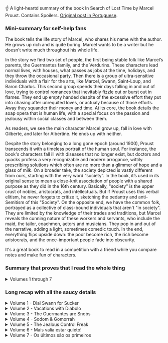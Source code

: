 ☝️ A light-heartd summary of the book In Search of Lost Time by Marcel Proust. Contains Spoilers. [Original post in Portuguese](index-pt.html).

### Mini-summary for self-help fans

The book tells the life story of Marcel, who shares his name with the author. He grows up rich and is quite boring. Marcel wants to be a writer but he doesn't write much throughout his whole life.

In the story we find two set of people, the first being stable folk like Marcel’s parents, the Guermantes family, and the Verdurins. These characters lead normal lives, with houses, what passes as jobs at the time, holidays, and they throw the occasional party. Then there is a group of ultra-sensitive individuals with a flair for the arts, like Marcel, Swann, Saint-Loup, and Baron Charlus. This second group spends their days falling in and out of love, trying to control romances that inevitably fizzle out or burst out in flames. They end up empty handed despite of the excessive effort they put into chasing after unrequited loves, or actualy because of those efforts. Away they squander their money and time. At its core, the book details the soap opera that is human life, with a special focus on the passion and jealousy within social classes and between them.

As readers, we see the main character Marcel grow up, fall in love with Gilberte, and later for Albertine. He ends up with neither.

Despite the story belonging to a long gone epoch (around 1900), Proust transcends it with a timeless portrait of the human soul. For instance, the book's characters fall ill with diseases that no longer exist, but doctors and quacks profess a very recognizable and modern arrogance, wittily prescribing solutions which often are no more than a glimmer of hope and a glass of milk. On a broader take, the society depicted is vastly different from ours, starting with the very word “society”. In the book, it’s used in its original sense to mean a close-knit association of people with a shared purpose as they did in the 16th century. Basically, "society" is the upper crust of nobles, aristocrats, and intellectuals. But if Proust uses this verbal elitism, he never forgets to critize it, sketching the pedantry and anti-Semitism of this "Society". On the opposite end, we have the common folk, portrayed as a collective of class-bound individuals that aren't "in society". They are limited by the knowledge of their trades and traditions, but Marcel reveals the cunning nature of these workers and servants, who include the maid, the tailor, coachmen, actors and musicians. They pop in and out of the narrative, adding a light, sometimes comedic touch. In the end, everything flips upside down: the poor become rich, the rich become aristocrats, and the once-important people fade into obscurity.

It's a great book to read in a competition with a friend while you compare notes and make fun of characters.


### Summary that proves that I read the whole thing

<details markdown=1><Summary>Volumes 1 through 7</Summary>

- In the first volume, Marcel tells us he was born into a well-to-do family at the end of the 19th century, which means they are conservative. There’s a stubborn maid named Françoise who says funny things. Of course, Marcel wants to be a writer. He’s a mama’s boy, all day surrounded by old folk. They talk of many boring things, but there's some interest in a family acquaintance, Mr. Swann, an artsy type who doesn’t do much. He is married to a woman he’s embarrassed by so he never brings her around. This Odette is a bit tacky, but he likes her because he chased her for years, and the more she ignored him, the more he wanted her. He had met her at the Verdurins’ soirées, where regulars include Dr. Cottard and the academic Brichot. Marcel falls for a girl, Gilberte. At the end of the book he discovers she’s Swann and Odette’s daughter. The girl follows in her mother’s footsteps and friend zones him — no kiss for Marcel.
- In the second book, Marcel has grown into a young man but is still the biggest dork. People have lots of servants, some even have electricity at home, and others a telephone. He’s become friends with Gilberte Swann but is more interested in her mother and her silky robes. He meets several old farts, like the writer Bergotte and also the diplomat Norpois who is a colleague of his father. Marcel’s health is fragile, so he vacations with his grandmother in Balbec, by the sea. There, he meets up with his friend Bloch, a crazy jew whose father claims Swann’s wife Odette used to be a prostitute, from personal experience too. At the hotel, an old lady gets hit on the head by a diabolo (yes, that toy). Marcel meets the painter Elstir who introduces him to the popular girls in town. Albertine is poor, Andrée is rich. Albertine says she likes him, but when Marcel tries to kiss her, she pulls away. He ends up without a kiss. Again.
- In the third volume, Marcel’s family moves to Paris. He becomes obsessed with Madame De Guermantes, the influential neighbor who doesn’t even notice him. He visits his friend, the soldier Robert Saint-Loup who is her nephew, hoping for an introduction. In his turn, Saint-Loup is in love with Rachel, who seems to be a prostitute — an Odette 2.0. The Dreyfus Affair erupts in France, splitting France between those who want a fair trial for the military officer and the militarists who don’t want the Army’s honor tarnished and aren’t fond of Dreyfus, him being Jewish and all. Marcel’s grandmother dies. Marcel meets another Guermantes, Baron de Charlus, who finds a way to get offended only to then invite Marcel home and to caress his face like he wanted something more. Marcel gets invited to an exclusive party by the Princesse de Guermantes. Swann shows up, he is looking worse than ever and announces that he’s dying.
-	In the fourth book, Marcel gets a confirmation that Baron de Charlus did indeed want more. He’s involved with the tailor Jupien. Marcel goes to the biggest party of the year and starts noticing more of the gay men in society. Swann shows up looking bad but he's not dead yet. In fact, the Swanns’ social life is stronger than ever on the account of Odette having become the muse of the now trendy writer Bergotte. Marcel returns to Balbec for vacation and gets it going with poor Albertine. He develops a jealous paranoia, suspecting she’s involved with other girls and guys. So he raises the stakes, and they start going out on walks and to Verdurins’ parties, sometimes by train, sometimes by a rented car. Baron de Charlus finds a lover, the violinist Morel, and becomes insanely jealous of him too. Marcel tries to act cool and to emotionally detach himself from Albertine, but messes up and gets even more jealous. He tells his mother he wants to marry her.
-	In the fifth book, Marcel manages to get Albertine to move in with his family in Paris. He controls her so she’s always with him. She doesn’t resist much. He spends a lot of money on her, which annoys his mother and the maid. Marcel becomes a prisoner of his own obsession, refusing to go anywhere for fear Albertine might meet someone on her freetime. Meanwhile, Baron de Charlus is still spinning, keeping Jupien the tailor around but now betting everything on his favorite, the violinist Morel. Living with Albertine feeds Marcel with silly details about her past life — and they all kind of validate that she did, in fact, have flings with some lesbians. Marcel enlists Andrée to spy on Albertine, but soon suspects they might be involved too. The Verdurins’ throw a party party and get jealous of Charlus’s prominence, so they turn Morel against him. Marcel is annoyed because he can’t fully control Albertine and she seems more bored than anything. He proposes that they separate and instantly regrets it. One morning, he wakes up to find she’s left.
- In the sixth volume, Marcel tries to get Albertine back but doesn’t want to ask her directly. Their relationship is strange because of his growing jealousy and suspicions that she’s a lesbian. He tries to make her jealous by pretending he’ll marry her friend Andrée. He also asks Saint-Loup to convince her aunt that she must marry him. The plans seem to fail. As he agonizes over it, he gets news that Albertine has died in a horse-riding accident. He also receives two letters she wrote before the accident. In the first, she wishes him happiness with Andrée. In the second, she says the opposite and wants to marry him. Marcel suffers immensely, obsessing over whether she loved him or was a lesbian. Andrée first denies, then partially confirms, and finally admits everything. Marcel doesn’t fully believe her and concludes that Albertine probably loved women but also loved him. He goes to Venice, where a misunderstanding makes him think Albertine is still alive. He returns to Paris. Gilberte marries Marcel's best friend Saint-Loup, though the two guys former friendsheet has cooled. Saint-Loupe is even more indifferent to his wife, as he’s involved with Morel, his own uncle Baron Charlus’s ex-boyfriend. A Gilberte is now a multi-millionaire thanks to inheritances. Saint-Loup buys off his mother-in-law Odette with gifts, and Odette in turn keeps his wife calm. Gilberte consoles herself by talking to Marcel. During a walk, she confesses she liked him and couldn’t understand why he ignored her. “Communication issues”—the worst excuse in relationships in 1900 and businesses in 2024.
- The final book begins with Marcel and Gilberte still friends, taking walks together. Saint-Loup is no longer close with him. World War I blows up. Frail Marcel doesn’t join the fight. Saint-Loup secretly enlists. Bloch tries to get out of it by claiming poor eyesight but gets drafted anyway. Gilberte leaves Paris with her daughter and writes Marcel, saying the Germans occupying her home are actually quite nice. Saint-Loup talks to him about the war and its strategies. One night, Marcel roams the city and ends up in a men’s motel run by Jupien, the tailor, where he finds Baron Charlus in full masochist mode, paying men to beat him. Saint-Loup dies in the war protecting his battalion’s retreat, sending Marcel into another depression. The war ends. Marcel attends a party at the new home of the Prince and Madame de Guermantes. On the way, he meets Charlus, now old and recovering from a stroke, cared for by Jupien. At the party he finds Odette, still attractive but not very interesting. Bloch is now a renowned writer. Madame Verdurin has become the Princesse de Guermantes by marrying the widowed prince. Rachel, once a prostitute, is now a famous actress and friend of Madame de Guermantes. Gilberte is there with her 16-year-old daughter. At the end, Marcel notices how the rich become aristocrats, the poor become rich, and families keep renewing endlessly. He finally decides to write a book about people.
 
</details>

### Long recap with all the saucy details

<details markdown=1><summary>Volume 1 - Dial Swann for Sucker</summary>

Note: In translations this book is called “Swann’s Way”.

So, the narrator is Marcel, a boy who shares his name with the author of the book. Marcel begins this epic by recounting his trauma as an only child who spent his early years surrounded by old people. His conservative parents, a crazy aunt, and the housemaid. He spends hundreds of pages describing the time he spent at his family’s vacation home in Combray, in France. There, brat Marcel goes on and on describing the village, the houses, the fields, the sun, the wind, the sea, as well as the many regulars at mealtime, and of course, the meals themselves. These lengthy descriptions make it clear that life was incredibly dull before the internet and euro-rails, both for the adult characters, their children, and for readers of this 20th-century novel.

The Oedipus complex is apparent from the start. The main character, the narrator Marcel, is a somewhat slow and like all overly sensitive people as an irrational dependence on his mother. It’s as if he were born in 2010's obsessive mother-son relationships. Just that in his case, his mother very much ignores him. This is becaujse she sees him through the lens of classical upbringing, with strict schedules, manners of speaking, and chosen companions — poor Marcel only wanted a goodnight kiss. Naturally, Marcel couldn’t grow up to be anything but an oddball, born into such a family, an only child tended to by the maid, and surrounded by pretentious old people who clearly had very little work to do.

The boy had such sensitivity and observational power that he wanted to be a writer. Much of the book is an ocean of descriptions, including of churches, streams, gardens, trains, Parisian streets, carriages, horses, servants, houses, curtains, clothes, hats, and food.

Amid this stroll through 1900s France, and after a lengthy introduction, the book focuses on a man named Charles Swann, who for a time attended Marcel's family’s lunches and dinners. He always came alone, never bringing his wife. The book then embarks on a retrospective story spanning over two hundred pages about Swann’s life, starting from when he was already an adult. Swann was also a sensitive type, up-to-date with the intellectual and fashion trends of the time. However, Swann didn't accomplish much — he procrastinated over various art-related matters, investing his time in knowing everyone, even princes and pricesses. Swann had a platonic relationship with a common woman named Odette, who he met at some social event. She was quite ordinary, relatively pretty, and she adored Swann’s status. Over time, Swann grows fond of her but never makes a real move — he remains both gentlemanly and aloof, only occasionally trying to grab her dress like a 16-year-old boy. She allows it, but soon grows tired of this ridiculous game and begins to ignore him. At this point, Swann loses control of the situation, and we spend countless pages watching her ignoring him, and him becoming more dependent on her attention. It becomes clear that he finances much of her life in a bid to keep her close. As he loses his mind, some of his friends try to talk sense into him, warning that she’s this and that, that they saw her in the company of other men. Swann acknowledges she has other friendships, that she loves male attention, and that she’s no longer seeking other amorous relationsips, but of course these rumors only fuel his obsession. This drags on and he doesn't lose interest even as she ages and becomes less pretty.

Swann, driven to desperation, does something incredibly effective (NOT): he pressures her, makes demands, insults her, and when all that fails, chases after her.

Finally, the story reaches its climax when someone sends Swann an anonymous letter implying she’s slept with countless others, including a woman or two.

This tarnishes her image of purity, but it doesn’t destroy her allure. Still enchanted, Swann confronts her, and she casually admits that Yes, yes, she's done it all "two or three times”, in an admission that statistically must be the most carefully chosen line in the book. And just like that, Swann’s tremendous passion begins to fade, though a certain attraction remains — perhaps because he’s pragmatic and reputation is a vague concept to him. After all, he belongs to a wealthy class, born of family investments, a background that doesn’t earn him the highest respect from the most aristocratic, even from the traditional families like Marcel’s father and grandfather. In fact, Marcel's father makes it clear that the Swann family is Jewish.

After narrating the archetype of the guy who gets rejected by a girl, the narrator Marcel returns to his own childhood, recounting how he, too, fell for a girl at the Champs-Élysées in Paris. This was a girl he used to play with named Gilberte. He describes how he gradually became infatuated. Fortunately, this relationship unfolds more quickly in terms of pages.

But then there’s a twist in the story… this girl is actually Swann’s daughter! Ta-da!! The boy is amazed — it turns out Swann really is something special, because duh he’s the father of this beauty. A few pages later, another twist (NOT): the girl’s mother is Odette, the very same woman Swann pursued, the one with the questionable past who ignored him but is now transformed into Madame Swann.

It seems like gullible Swann eventually made up his mind, ignored her past - well, not enough to take her to parties that is - and that Odette stopped pushing him away. They married and had a daughter. 

The Marcel kid tries to establish an emotional connection with Gilberte. He attempts to make Swann a topic of conversation at home, but neither the girl nor his own parents seem very interested in his infatuation. On one hand, his parents don’t care much for Swann, who, despite being interesting and well-connected, belongs to a caste of the moneyed that isn't immune to gossip, especially after marrying someone like Odette, who has no caste at all. Meanwhile, the girl plays Marcel as her mother Odette played Swann — she completely ignores him, making it clear that any party with other friends is as good as, or better than, playing with him.

The book ends with the narrator frustrated, not getting even a squeeze, something even Swann managed to get while his beloved Odette strolled with others. #Sad.
  
</details>

<details markdown=1><summary>Volume 2 - Vacations with Diabolo</summary>

Note: The correct translation options are “In the Shadow of Young Girls in Flower” (EN), or “Within a Budding Grove” (EN) depending on the edition.

The second volume picks up right where the first left off, and we see Marcel maturing as a young man — without ever ceasing to be a monumental bore. (That’s the summary, you can skip to the next book.)

His exact age isn’t clear, but we know Marcel is friends with Gilberte and spends a lot of time at her house, the Swanns’ residence. At one of these gatherings he meets Bergotte, a super famous writer whom he starts idolizing. His family thinks that being around artistic people will help him become a good writer. Marcel doubts that — he thinks Bergotte is a genius, but at the Swanns’ he just chats away, and Marcel doesn’t feel like his writing is improving with so much chatter. To make things worse, Gilberte keeps playing hot and cold, and the kid starts getting fed up. He shifts his attention to her mother and her fancy silk house robes, gifting her flowers while ignoring the daughter. Not a bad strategy.

One of Marcel’s father’s colleagues, Norpois, tells Marcel’s parents that Bergotte isn’t such a great writer after all, but adds that Marcel does have some writing potential.

Everyone seems to have servants. Some characters already have electricity at home, and others even have a telephone. Marcel’s health is weak.

The young Marcel heads to Balbec with his grandmother. Balbec is by the sea. On the train ride, he convinces her to buy him alcohol for some health reason, and he gets absolutely wasted.

Once in Balbec, he reconnects with his friend Bloch, a crazy Jewish guy whose father claims to have known Swann’s wife firsthand — as a prostitute.

O Marcel conhece também um pintor reputado, Elstir. O Elstir é obcecado pela mulher, que parece ao Marcel bastante normal. O Elstir apresenta-o à grupeta de miúdas populares nesta vila junto ao mar. Albertine é pobre, Andrée é rica, e há outras. A Albertine diz-lhe que gosta dele, mas quando o Marcel tenta dar-lhe um beijo ela afasta-o. Ele fica na boa, e acaba meio apaixonado pelo grupo todo.

Marcel also meets the famous painter Elstir. Elstir is obsessed with his own wife, whom Marcel finds pretty unremarkable. Elstir introduces him to the popular girl gang in town. Albertine is poor, Andrée is rich, and there are others. Albertine tells Marcel she likes him, but when he tries to kiss her, she pushes him away. He plays it cool and ends up kinda falling for the whole group indiscriminately.

Right near the end, an old lady gets hit on the head with a diabolo [1]. End of book two.

[1]. Yes, I had to reread that part like three times. A diabolo? I even googled it and confirmed that yes, it’s the same toy that was all the rage in the ’90s. But now I know that it was already popular back in 1900.



</details>

<details markdown=1><summary>Volume 3 - The Guermantes are Snobs</summary>

Note: The real Title is "The Guermantes Way" (EN).

In the third volume, Marcel’s family moves to Paris. They now live in an apartment building. Marcel notices that the servants mimic the complaints and expressions used by the neighbors’ servants toward their employers.

São vizinhos dos influentes Guermantes. O Marcel anda meio obcecado pela madame de Guermantes, a vizinha que não lhe liga puto. O jovem decide visitar um amigo que vive encostado ao quartel do serviço militar, o Robert Saint-Loup, que é sobrinho dela, para lhe pedir uma introdução sob uma desculpa esfarrapada, e depois uma um bocado melhor. O amigo Robert está por sua vez caído por uma fulana de reputação duvidosa, Rachel, uma Odette 2.0 que o maltrata enquanto ele anda atrás dela a dar-lhe jóias caríssimas de 30 mil francos. Aliás, esta Rachel é a mesma que o louco Bloch tinha apresentado ao Marcel numa dessas casas da especialidade, e que cobrava nada, por tudo.

Their new neighbors are the influential Guermantes family. Marcel is somewhat obsessed with Madame de Guermantes, the neighbor who pays him no attention. To get closer to her, he decides to visit his friend Robert Saint-Loup at the Barracks where he lives, because Robert is her nephew. Marcel uss a flimsy pretext to ask for an introduction, and later he comes up with a better excuse for that introduction. Robert, in the meantime, is head over heels for a woman of questionable reputation, Rachel — basically an Odette 2.0 — who mistreats him while he showers her with absurdly expensive gifts, including 30,000-franc jewelry. Fun fact: this Rachel is the same woman Bloch once introduced Marcel to at a certain type of establishment, where she charged nothing for everything.

The Dreyfus Affair blows up in France, dividing both the country and several families. Marcel’ relationship with his father is strained.

Nota bibliográfica: o caso Dreyfus aconteceu entre 1894 e 1906, quando o capitão de 35 anos Dreyfus foi acusado e julgado culpado de traição e passar segredos à Alemanha. A familia combateu a acusação, e descobriu-se que o caso tinha sido martelado, com provas forjadas, e falta de procedimentos legais. No meio disto, descobre-se um verdadeiro culpado, mas o exército ignora esses dados e forja um segundo julgamento para ilibar o verdadeiro autor, que acaba por fugir para Inglaterra, onde mais tarde assume a sua culpa. O caso opôs os Dreyfusards, e os anti-Dreyfusards. Os primeiros eram republicanos, para quem a defesa da justiça era elementar. Os segundos eram militaristas, nacionalistas, ou seja não queriam que a honra do Estado fosse atacada, e tinham diferentes graus de anti-semitismo. Porque Dreyfus era judeu. O caso dividiu a França. Foi neste caso que surgiu o famoso artigo “J’Accuse!”. Foi também na sequência das divisões que o caso causou que o termo “intelectual” se popularizou em França e Inglaterra, sendo usado para designar (negativamente) os homens letrados, que ao início suportavam todos o Dreyfus.

Historical Note: The Dreyfus Affair happened between 1894 and 1906 and involved Captain Alfred Dreyfus, a 35 year old officer wrongly convicted of treason for passing secrets to Germany. His family fought the conviction, which had been decided from the get-go, and exposed forged evidence and procedural misconduct. Despite discovering the true culprit, the military covered it up, even staging a second trial to exonerate the real traitor, who flees to England where he later admits his guilt. The scandal split France between the Dreyfusards and the anti-Dreyfusards. The first were republicans, for whoom the defense of justice was above all else. The second group was composed of militarists and nationalists focused on protecting state honor, and they had varying degrees of antisemitism. Because Dreyfus was Jewish. The case split France. This was the case where the famous headline “J’Accuse!” emerged. It was also then that the term “intellectual” became popular in France and England, innitially in a pure negative way, targeting literate men who largely supported Dreyfus.

Marcel’s grandmother falls ill. Three doctors try advanced treatments, like giving her milk. She dies.

The Guermantes family, it turns out, is actually two branches, differing in their titles, pride, artistic tastes, social connections, and wealth. These distinctions seem crucial to them and to the author, who dedicates about 200 pages to it. What matters is that Marcel finally scores an invite to a social event where Madame de Guermantes is busy spilling venom over half of France and a thenth of the European aristocracy. Shortly after, the Baron de Charlus, who is also a Guermantes, accuses Marcel of spreading gossip about him. He makes a dramatic scene, says he hates Marcel, but then insists on walking him home, caresses his face, and leaves a strong impression that the old man wanted… something more.

No fim, o Marcel recebe um convite para uma festa da Princesse de Guermantes, e enquanto vai perguntar se o convite é verdadeiro à madame Guermantes e ao marido, aparece o maluco do Swann que anuncia que vai morrer em breve. O casal ignora o Marcel e a doença fatal do Swann: só faltam 10 minutos para irem a um evento, e têm mesmo de ir.

In the end, Marcel receives an invitation to a party hosted by the Princesse de Guermantes. While he asks about the authenticity of the invitation to Madame de Guermantes and her husband, the eccentric Swann shows up and announces that he’s going to die soon. The Guermantes couple completely ignores both Marcel and Swann’s fatal disease: they’ late for an event, and they really must go.
  
</details>

<details markdown=1><summary>Volume 4 - Sodom & Gomorrah</summary>

Note: That's the real name of the book "Sodom and Gomorrah" (EN). Proust got one right! Not bad.

The fourth book starts with Marcel in his building’s courtyard. There, he sees the tailor Jupien and Baron Charlus making out, first in a corner, then inside Jupien’s shop.

Vai à festa da Princesse de Guermantes que suportamente tem uma fonte incrível no jardim. Na festa começa a notar nos vários os homossexuais, que na época se chamavam “invertidos”, e a comentar sobre a sua vida, coisa que perdura por todo o livro.

He attends a party by the Princesse de Guermantes’, who is supposed to have a spectacular fountain in the garden of her mansion. At the party Marcel notices the many homosexual men present. In the period they're mentioned as “inverts”. The author comments on their life, a theme that continues throughout the book.

O Swann é escoltado da festa pelo Prince de Guermantes, e toda a gente fica chocada. O Swann depois explica ao Marcel que saiu da festa por ser um Dreyfusard, mas (surpresa) que não é por o Prince ser contra isso. Pelo contrário, ele confessara-lhe que um general lhe disse que o processo de condenação de Dreyfus estava cheio de ilegalidades, o que converta o general e depois o próprio Prince, mas que às vezes tinha de manter as aparências.

Swann is escorted out of the party by the Prince de Guermantes, shocking other guests. Later, Swann explains to Marcel that he left because he is a Dreyfusard — but (plot twist) not because the Prince opposes it. In fact, the Prince had confessed that a general once told him the trial against Dreyfus was riddled with illegalities, which had changed the general’s mind and then the Prince’s. Still, the Prince had to maintain appearances.

The house of Guermantes loses social standing, while the Swanns’ rises. Part of this is because Odette has become the muse of the writer Bergotte, who’s back in fashion, and part of it is because their daughter Gilberte inherits millions of francs from one of Swann’s uncles.

Aristocracy is gradually penetrated by the middle class and bourgeoisie, through technical visits of doctors and artists, and more deeply through marriages with wealthy industrialists.

Marcel returns to Balbec. He thinks about his grandmother but spends most of his time in a cat-and-mouse game with Albertine, the poor girl he met during his first stay. She makes it clear she has other plans. So Marcel pretends to like her richer friend Andrée instead. Albertine understands and is so thrilled for them and she suddenly throws herself at Marcel and they start fooling around.

At the hotel, interactions between Albertine and two other women make Marcel suspect that Albertine might be a lesbian, or at least bisexual.

Marcel rents a car to take Albertine on drives. They discover that cars make distances feel shorter, and that they can visit two or three towns in a single afternoon. Marcel’s mother and their servant Françoise are scandalized by how much money he spends on her.

An airplane flies overhead, which is an extremely rare sight at the turn of the century, and Marcel is moved by it.

Meanwhile, old Baron Charlus is tangled up with a humble violinist named Morel. Charlus tries to control him anyway he can, including staging a fake duel to defend Morel’s honor, hoping to he'd feel indebted and stays with him. It works.

Marcel and Albertine pretend to be cousins and join the exclusive vacation clique of the Verdurins. The Verdurins’ circle now includes the pompous doctor Cottard, the academic Brichot, and the couple Charlus and Morel. Charlus and Morel also believe they’re keeping their relationship a secret.

Marcel starts getting bored of Albertine. Life feels stale, and his mother is delighted when he tells her he plans to break things off.

He tells Albertine he has other plans, that he feels like he’s dumbing, and makes up a story about wanting to hear the music of a composer named Vinteuil. Gilberte understands, says she can help him, that she knows the composer’s daughter. Marcel panics because he knows Vinteuil’s daughter is a lesbian and immediately spirals into jealousy. He invents a broken engagement and claims Albertine’s company is the only thing keeping him going. He begs her to return to Paris with him.

His mother wakes up, only to hear him declare that he plans to marry Albertine.

Cool quotes
- 🚧 True pleasure is the one for which all other pleasures are abandoned. “The truth is that men can have several sorts of pleasure. The true pleasure is the one for which they abandon the other.”
-	🚧 Illness is the doctor we listen to the most. We make promises to Kindness and Wisdom. To Pain, we obey. "Illness is the most heeded of doctors: to kindness and wisdom we make promises only; pain we obey."
-	🚧 Some people prone to obesity eat almost nothing and exercise all day, yet keep visibly gaining weight. "Certain persons inclined to obesity eat hardly anything, and take exercise all day long without ceasing to grow visibly fatter".
 	
</details>

<details markdown=1><summary>Volume 5 - The Jealous Control Freak</summary>

Note: The real title of this volume is called "The Prisoner" (EN) or "The Captive" (EN).

Despite Marcel telling his mother he wanted to marry Albertine, he doesn’t follow through with it. Instead, he arranges for Albertine to move into his house in Paris under the pretext of friendship and whatnot. They live in separate rooms but somehow always end up in the same bedroom. Marcel’s mother disapproves but stays quiet. The housemaid Françoise disapproves much more.

From the descriptions, it becomes clear that Marcel and his friends are all over 20 now.

Out in the building’s courtyard, Baron de Charlus continues to visit the tailor Jupien and the violinist Morel. To keep them dependent on him, he helps them with money and favors and a few well-placed banana peels. The Baron seems more fond of Morel, as he plays the violin beautifully. But Morel is clearly unhinged, as evidenced by his fascination with the idea of getting a woman pregnant and then running away, just for the thrill.

Albertine is visited in her room by her friend Andrée. When they cross paths, Marcel asks Andrée if her friend behaves, meaning if she sleeps with other women or not. Andrée answers “of course,” which is code for “yeah, we totally sleep together sometimes.” At least, that’s what Marcel suspects.

O Marcel vai conseguindo o controlo que quer sendo generoso e atencioso, e ao mesmo tempo inferniza os planos da moça de uma forma ligeira mas tinhosa. Ora vai acompanha-la a sítios onde ela queria ir sozinha, ora sugere um plano melhor, ou outra coisa qualquer. Ele de qualquer forma também continua a ter umas amigas, mas se alguém delas tem ciúmes dele, não lho demonstra.

Marcel manages to tighten his grip on Albertine by being generous and attentive while sabotaging her plans with finesse. He insists on taking her to places she'd rather go alone, offers to upgrade her plans in a way that they include him, or something. He also keeps a few female friends on the side. None of them show they are jealous.

Swann dies. Marcel wants to go to Venice badly. He mentions it repeatedly but never goes. He clings to Albertine, terrified someone will awaken the lustful demon he’s increasingly convinced that lives within her. Since they live together, casual conversations with her social circle give him more and more fragments of her past. The more facts he collects, the more contradictions he finds in her own version of facts, mostly in meaningless details. But that only fuels his obsession.

Throughout the book, Marcel frequently attributes the illness of neurasthenia to his characters. 

Side note: Judging by the English pronunciation, it’s neur-uh-STHEN-ia. It's a now-obsolete medical term describing fatigue from an overworked nervous system. A physical and mental exhaustion leading to mood swings and depression. (Honestly it feels like a modern disease). It’s similar to how Eça de Queiroz uses “apoplexy” in book "Os Maias" for covering 50% of deaths, apoplexy included everything from strokes to heart attacks.

They attend a concert at the Verdurins’ house. Morel performs. There’s a musical interlude featuring a Vinteuil sonata described in excruciating detail for a solid 30 minutes. Madame Verdurin gets pissed that Charlus is stealing the spotlight by presenting Morel and Art, and subtly poisons Morel’s ear against the Baron. Charlus, who was in the next room, senses something’s off as soon as he enters. Without knowing exactly what was said, he feels the sting and storms out, never to return to these parties.

Ten minutes later, the Verdurins are incredibly kind to someone else. THis confusies young Marcel. People are capable or good or bad.

They go to an outdoor market at the Trocadéro. By this fifth volume, the plot is more about the characters than anything else, painful and slow slow, and with fewer descriptions of places and objects. This is an exception.

Marcel doesn’t tell his friends Albertine is living with him. He's basically a creep. He also keeps piecing together her past from casual remarks by old acquaintances. His reconstruction reveal that Albertine was into… everything. Growing up poor, she got used to being a guest in wealthy homes, accepting invitations without expressing much personal desire. This passive attitude makes it easy for her to say yes when someone pulls her into something — Marcel and Andrée bend over backwards to keep her attention. She does seem to have taste, though, and gradually learns about history, architecture, and fashion from Marcel and others, and even appreciates it.

Marcel begins to realize he’s sacrificing a lot and that he isn’t even happy. Worse still, Albertine doesn’t seem happy either, which makes him even more anxious. He talks to her, suggesting they break up and stay friends. She says it's sad but OK. This “OK” is enough to make him backpedal completely, only to repeat it all again: “We should break up… or maybe not.”

He buys her a long dress from the designer Fortuny. (It’s unclear if the style is more Chanel or Dolce & Gabbana.)

Then, one morning, the maid wakes him up with the news: Albertine has left.

Notable Quotes:
	- "Sleep is divine but by no means stable; the slightest shock makes it volatile. A friend to habit, it is kept night after night in this appointed place by habit, more steadfast than itself, protected from any possible disturbance; but if it is displaced, if it is no longer subjugated, it melts away like a vapour. It is like youth and love, never to be recaptured."
- "Flitting from one supposition to another, the Baron never arrived at the truth, which was that the blow had not come from Morel. It is true that he might have learned this by asking him for a few minutes’ conversation. But he felt that this would injure his dignity and would be against the interests of his love. He had been insulted, he awaited an explanation. There is, for that matter, almost invariably, attached to the idea of a conversation which might clear up a
misunderstanding, another idea which, whatever the reason, prevents us from agreeing to that conversation."
- 🚧 "If your desires or your wallet are on the line, even the dullest person can rise above the stupidity of their life and navigate the workings of the most complex machine."

</details>

<details markdown=1><summary>Volume 6 - Mais valia estar quieto!</summary>

Nota: O nome real deste volume é "The Fugitive" (EN).

Depois de o Marcel a controlar durante imenso tempo, a Albertine sai de casa dele em Paris e deixa-lhe uma carta onde diz que quer que fiquem amigos, e que está a sofrer com a separação, e por isso fugiu. O Marcel sabe que a relação ia dar mal, e sabe também que os prazeres que a Albertine lhe dá são piores do que ele consegue arranjar com muitas outras. 

Como a relação está frouxa e ela fugiu, o Marcel decide de novo que tem é de casar com ela, como o Swann fez com a Odette. Mas em vez de lhe dizer isso, retoma a troca de cartas com ela. Diz-lhe que não quer que ela volte, que pensa casar com a amiga Andrée, sempre com o desejo que a Albertine fique com ciúme e queira voltar e queira casar com ele.

Ela não cai no truque, ou não percebe. Numa última tentativa, o creep do Marcel manda o amigo Saint-Loup ir a casa da tia dela, a Madame Bontemps, para que esta convença a Albertine a voltar, mas a missão falha. A Albertine diz-lhe que basta que o Marcel peça, que ela volta. 

Enquanto ele agoniza sobre os prós e contras, recebe 3 novidades.

A primeira é um relato da madame Bontemps que diz que a Albertine caiu do cavalo e morreu. 

Fica em choque.

As outras são da Albertine, que devem ter sido escritas mesmo antes do acidente. Uma que diz que ela ficaria contente se o Marcel ficasse com a amiga Andrée. A última diz que afinal está desesperada para voltar, que gosta é dele, e pergunta se pode voltar!

A-há! Ganhou! Mas a miúda está morta, por isso afinal perdeu.

O Marcel fica mais perseguido ainda. Será que ela tinha gostado mesmo dele? Será que ela era lésbica? Essas, parece, eram as grandes perguntas da vida em 1900.

Para resolver as dúvidas, primeiro contrata um funcionário do hotel de Balbec, Aimé, para ir descobrir se ela tinha de facto andado pela terriola com outras. Primeiro diz que não sabe, que não ouviu muito, só uns zunzuns, mas depois escreve-lhe a dizer que sim, que a Albertine não só se enrolava com umas amigas nos banhos, como também aliciava outras, até mais jovens. Isto convence o Marcel. Mas depois desconvence-se. E se o funcionário Aimé lhe disso isto para valer o dinheiro? E de qualquer forma ela podia gostar de se enrolar com umas miúdas e gostar dele ao mesmo tempo. 

Então fala com a Andrée. Ela não está super perturbada com a melhor amiga ter morrido. Já passou. Quando o Marcel tenta confirmar a homossexualidade entre as duas, a Andrée confirma com grande naturalidade que ela sim já tinha feito isso montes de vezes, mas nunca com a amiga! Finalmente o Marcel pode descansar. 

Mas não, um stalker nunca fica satisfeito. A sua cabeça anda à roda deste problema.

O tempo vai passando e ele vai olhando para a Albertine de forma mais pacífica. Tanto faz o que ela era ou não. Tinham boas conversas e ela era meiga e ainda se divertiam, bem bom. Fica mais em paz, só que também começa a entrar em misticismos e obscurantismo, há uma breve comunicação com o além onde até a avó dele aparece com o queixo partido (!?).

A Odette entretanto é uma viúva moderadamente rica, e depois da morte do Swann casa com o Forcheville, um aristocrata falido que supostamente lhe dará algum status. Um tio do Swann também morre e a Gilberte, filha do Swann e da Odette, herda uma fortuna incalculável. Faz parte da alta sociedade, e é recebida pelos Guermantes.

O Marcel finalmente publica alguma coisa, um artigo no Le Figaro.

A Andrée visita-o e confessa afinal que todas as suspeitas eram verdadeiras, sim elas estavam de facto enroladas. Mais, a Albertine também gostava do Marcel e se calhar tinha medo dele e provavelmente queria casar com ele. Diz-lhe também que a Albertine andava a entreter outro tipo para talvez casar com ele, como plano para o caso de o Marcel não querer avançar. Afinal as justificações para as aproximações e distanciamentos eram simples. As pessoas são lixadas. 

O pintor Elstir, de Balbec, torna-se cobiçado e famoso. Uma das pinturas dele mostra jovens a brincarem perto da água, empurrando-se. O autor pensa se seriam a Albertine e as amigas a aliciarem-se?

O Marcel vai finalmente passear para Veneza, o único sonho constante na sua vida toda. Vai com a mãe. 

Nessa viagem recebe no hotel a mensagem transmitida de um telegrama de Albertine, super mal traduzido porque no Hotel não percebem nada. Afinal está viva!? Mas o Marcel não liga muito, seria mau ela estar viva, já não tem grandes sentimentos. 

O livro abusa da palavra “azure”. Nada é azul, "blue" ou "bleu". Para o Marcel, tudo é azure.

Quando regressa a Paris, o Marcel ouve dizer que o amigo Saint-Loup vai casar com a filha do Swann, a Gilberte, que agora é milionária. Faz sentido, os aristocratas estão todos falidos.

O Marcel volta a ser amigo da Gilberte de novo. Visita-a, e falam, sem grande fricção porque já não há vestígio de amor. O Saint-Loup não liga puto ao antigo amigo Marcel, de quem gostava imenso. Só quer que ele faça companhia à sua mulher. Apesar de casado com a Gilberte, o Saint-Loup arranja amantes, e isso destabiliza o casamento. Só que apesar de andar sempre rodeado de mulheres, em vez de ter uma amante, ele é amante do Morel, o violinista que é o ex do seu tio o Barão Charlus. 

O Marcel apercebe-se que as notícias que tinha recebido em Veneza afinal eram da Gilberte e não da Albertine, que está morta claro. Isto não causa qualquer espécie de sentimento.

A Gilberte é em geral uma fonas, mas nada que não se resolva. O Saint-Loup oferece prendas à sogra Odette com o dinheiro da mulher, pois a sogra agora já não tem muito dinheiro, e perdeu o segundo marido também. Como troca, a sogrinha defende o Saint-Loup quando ele vai de férias com o "amigo", e diz à filha que seja generosa e tranquila com o marido, e assim o dinheiro circula. O Saint-Loup também mantém o tio Charlus às escondidas.

Chegado ao final do 6º livro, percebe-se que o Marcel era frágil. Provavelmente também hibernava como os animais, pois quase só existe a primavera e o verão. Os seis primeiros volumes têm pouca chuva, neve, e inverno. A luz, os passeios, as viagens, o sol, os banhos de mar e as tiranias e falhanços do amor são o que o fizeram crescer. 

O Saint-Loup deixa a mulher mais uma vez sozinha para ir ter com o namorado. Enquanto dão um passeio, a Gilberte confessa ao Marcel que tinha gostado dele mas que ele não lhe tinha ligado puto. 
</details>

<details markdown=1><summary>Volume 7 - Os últimos são os primeiros</summary>

Nota: O nome real deste volume é " Time regained" (EN).


O Marcel e a Gilberte continuam amigos, e passeiam por Combray. O marido dela, Saint-Loup, já não é grande amigo do autor. Continua a procurar homens, e quando é apanhado em viagens “com amigos” faz umas decarações de amor completamente absurdas à Gilberte a ver se ela não se passa.

O autor abandonou a ideia de ser escritor, acha que não tem talento. 

Veio a guerra 1a guerra mundial. O Marcel é débil e não se junta. Sofre de saúde fraca, sem explicar qualquer detalhe médico, o que significa que é daqueles que apanha uns resfriados, tem dores de cabeça, sofre de cólicas, é hipocondríaco e é um mariquinhas. O Saint-Loup não vai ao quartel porque afirma publicamente que não tem interesse em morrer, mas secretamente tenta na mesma alistar-se porque é um patriota. O Bloch tenta não ser aceite com a desculpa que vê mal, mas é alistado na mesma. O Barão de Charlus e o Morel já não falam há muito. Ambos seguiram em frente. A Gilberte sai de Paris com a filha, e manda uma carta ao Marcel onde diz que os alemães lá alojados até são simpáticos. O Saint-Loup falha-lhe a descrever a guerra e estratégias. 

2 anos depois do início da guerra em 1916 ela ainda mantém a casa dela, tolerando os alemães. Os franceses passam o tempo em previsões de vitórias que não se materializam, sem perder a convicção que vão ganhar. Os alemães pelo contrário arriscam uma fome que aniquila a sua capacidade naturalmente superior. Os raides se aviões são constantes mas as descrições são muito pouco destrutivos para a nossa experiência moderna de leitor e consumidor de guerra. 

O Marcel dá uma volta pela cidade escura, onde tudo está fechado ou semi-fechado para dificultar ataques aéreos. Vê um militar de aparência desconhecida a sair de um hotel manhoso. Segue-o. Lá em cima, descobre um quarto onde o barão de Charlus paga a homens para o atarem com correntes e para lhe baterem. À saída cruza-se com o Jupien, o alfaiate, que gere o Hotel todo contente. Encontra também uma condecoração no meio do chão. 

O Saint-Loup morre na guerra a proteger a retirada do seu batalhão e o Marcel fica numa nova depressão. A empregada dá-lhe a notícia dizendo que ainda há uns dias tinha lá estado em casa à procura de uma medalha.. Implicando que o Saint-Loupe provavelmente também gostava de uma espancamentos sado-maso. Entretanto o Morel deserta e quando é apanhado chiba-se todo e culpa o Charlus e as suas perversões, e este é preso. Ambos são libertados, e o Morel até ganha uma medalha e fica um tipo respeitável na sociedade.

A guerra acaba, os velhos ricos fingem-se de pobres para não pagar impostos, e os novos ricos compram diamantes para evitar as oscilações das obrigações regulares.

O Marcel vai a uma festa na nova casa do Prince de Guermantes e da Madame de Guermantes. A caminho encontra o Charlus, velho e a recuperar de uma apoplexia (enfarte ou AVC), e a ser cuidado pelo Jupien. Na festa o Marcel é transportado para as suas memórias por qualquer coisa: a entrada, um degrau, um guardanapo. Estas impressões são agradáveis sobretudo para o autor, para o leitor duram 150 páginas mais coisa menos coisa. Ele passa pela razão de ser dos escritores e da arte e da vida. Na sua grande volta menciona até “Board Meetings”, assim garantindo que as mais de 4000 páginas da obra servem para tocar tudo o que se passa no mundo. “Board Meetings ✔️” terá riscado o Proust. Menciona comer madalenas com chá umas seis vezes. Na festa está lá a Odette, ainda bonita, mas sem grande interesse. Está lá o Bloch que é um escritor reputado, mas ainda cheio de manhas. A Madame Verdurin tornou-se a Princess de Guermantes ao casar com o príncipe viúvo. A Andreé e o marido são muito amigos da Gilberte. A Rachel, que era uma meretriz, agora é uma actriz conhecida e amiga da Madame de Guermantes. E assim pessoas ricas tornam-se aristocratas, pobres tornam-se ricos, e as famílias renovam-se.

A Gilberte apresenta-lhe a filha de 16 anos, que bonita. Faz-lo lembrar-se da sua juventude.

No final, o Marcel reflete sobre o que viveu e viu, e decide-se a finalmente escrever um livro, sobre pessoas. A empregada Françoise fica ao lado dele.


Quotes
- The most stupid people demonstrate through their gestures their remarks and the feelings they involuntarily express laws of which they are unaware but which artist detects in them when they are not on their guard. This sort of observation causas a vulgar person to think that the writer is spiteful. He is wrong to think this, because the artist sees a lovely general truth in an instance of ridiculous behavior. He no more holds it against the person being observed than a surgeon would look down on a person being affected by a fairly common problem of the circulation. He is therefore the last person to make fun of ridiculous characters. Unfortunately, he is more unhappy than spiteful when his own passions are concerned. Though he is just as aware that they are generally felt, he finds it more difficult to free himself from the personal sufferings they cause. Of course, when some insolent character insults us, we would have rather had him praise us. What would we not give for things to be different. Especially when a woman who we really love betrays us. If they had been though, the resentment we feel when insulted and the pain we feel when abandoned would have been territories we would never have known
- A book is a huge cemetery in which on the majority of the tombs the names are effaced and can no longer be read.

</details>

